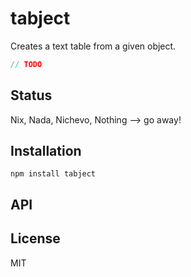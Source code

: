 # tabject

Creates a text table from a given object.

```js
// TODO
```

## Status

Nix, Nada, Nichevo, Nothing --> go away!
## Installation

    npm install tabject

## API


## License

MIT
